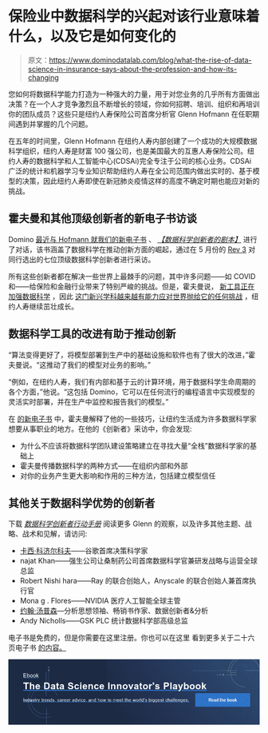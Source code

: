 # 保险业中数据科学的兴起对该行业意味着什么，以及它是如何变化的

> 原文：<https://www.dominodatalab.com/blog/what-the-rise-of-data-science-in-insurance-says-about-the-profession-and-how-its-changing>

您如何将数据科学能力打造为一种强大的力量，用于对您业务的几乎所有方面做出决策？在一个人才竞争激烈且不断增长的领域，你如何招聘、培训、组织和再培训你的团队成员？这些只是纽约人寿保险公司首席分析官 Glenn Hofmann 在任职期间遇到并掌握的几个问题。

在五年的时间里，Glenn Hofmann 在纽约人寿内部创建了一个成功的大规模数据科学组织，纽约人寿是财富 100 强公司，也是美国最大的互惠人寿保险公司。纽约人寿的数据科学和人工智能中心(CDSAi)完全专注于公司的核心业务。CDSAi 广泛的统计和机器学习专业知识帮助纽约人寿在全公司范围内做出实时的、基于模型的决策，因此纽约人寿即使在新冠肺炎疫情这样的高度不确定时期也能应对新的挑战。

## 霍夫曼和其他顶级创新者的新电子书访谈

Domino [最近与 Hofmann 就我们的新电子书](https://www.dominodatalab.com/blog/7-top-innovators-share-insights-trends-and-career-advice-in-the-data-science-innovators-playbook) 、 [*【数据科学创新者的剧本】*](https://www.dominodatalab.com/resources/data-science-innovators-playbook) 进行了对话，该书涵盖了数据科学在推动创新方面的崛起，通过在 5 月份的 [Rev 3](https://www.dominodatalab.com/resources/breakthrough-innovations-rev-3?utm_content=214346104&utm_medium=social&utm_source=linkedin&hss_channel=lcp-3542130) 对同行选出的七位顶级数据科学创新者进行采访。

所有这些创新者都在解决一些世界上最棘手的问题，其中许多问题——如 COVID 和——给保险和金融行业带来了特别严峻的挑战。但是，霍夫曼说， [新工具正在加强数据科学](https://www.dominodatalab.com/blog/googles-kozyrkov-tells-rev-3-data-science-universe-is-expanding-and-incredible-mlops-tools-emerging) ，因此 [这门新兴学科越来越有能力应对世界抛给它的任何挑战](https://www.dominodatalab.com/blog/rocketing-confidence-in-data-science-poll-finds-are-better-tools-the-reason) ，纽约人寿继续茁壮成长。

## 数据科学工具的改进有助于推动创新

“算法变得更好了，将模型部署到生产中的基础设施和软件也有了很大的改进，”霍夫曼说。“这推动了我们的模型对业务的影响。”

“例如，在纽约人寿，我们有内部和基于云的计算环境，用于数据科学生命周期的各个方面，”他说。“这包括 Domino，它可以在任何流行的编程语言中实现模型的灵活实时部署，并在生产中监控和报告我们的模型。”

在 [的新电子书](https://www.dominodatalab.com/resources/data-science-innovators-playbook) 中，霍夫曼解释了他的一些技巧，让纽约生活成为许多数据科学家想要从事职业的地方。在他的《创新者》采访中，你会发现:

*   为什么不应该将数据科学团队建设策略建立在寻找大量“全栈”数据科学家的基础上
*   霍夫曼传播数据科学的两种方式——在组织内部和外部
*   对你的业务产生更大影响和作用的三种方法，包括建立模型信任

## 其他关于数据科学优势的创新者

下载 [*数据科学创新者行动手册*](https://www.dominodatalab.com/resources/data-science-innovators-playbook) 阅读更多 Glenn 的观察，以及许多其他主题、战略、战术和见解，请访问:

*   [卡西·科济尔科夫](https://www.dominodatalab.com/blog/googles-kozyrkov-tells-rev-3-data-science-universe-is-expanding-and-incredible-mlops-tools-emerging)——谷歌首席决策科学家
*   najat Khan——强生公司让桑制药公司首席数据科学官兼研发战略与运营全球总监
*   Robert Nishi hara——Ray 的联合创始人，Anyscale 的联合创始人兼首席执行官
*   Mona g . Flores——NVIDIA 医疗人工智能全球主管
*   [约翰·汤普森](https://www.dominodatalab.com/blog/how-to-retain-your-data-scientists)—分析思想领袖、畅销书作家、数据创新者&分析
*   Andy Nicholls——GSK PLC 统计数据科学部高级总监

电子书是免费的，但是你需要在这里注册[](https://www.dominodatalab.com/resources/data-science-innovators-playbook)。你也可以在这里 看到更多关于二十六页电子书 [的内容。](https://www.dominodatalab.com/blog/7-top-innovators-share-insights-trends-and-career-advice-in-the-data-science-innovators-playbook)

[![Ebook  The Data Science Innovator's Playbook  Industry trends, career advice, and how to meet the world's biggest challenges. Read the book](img/30324421f137a17eb87e63193631070d.png)](https://cta-redirect.hubspot.com/cta/redirect/6816846/b9b000f9-22c1-4169-a302-35fe4dee155c)
